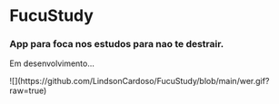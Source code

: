 # FucuStudy
<h3>App para foca nos estudos para nao te destrair.</h3>
<p>
  <a align="center">Em desenvolvimento...</a>
</p>
![](https://github.com/LindsonCardoso/FucuStudy/blob/main/wer.gif?raw=true)
